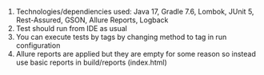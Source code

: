 1. Technologies/dependiencies used: Java 17, Gradle 7.6, Lombok, JUnit 5, Rest-Assured, GSON, Allure Reports, Logback
2. Test should run from IDE as usual
3. You can execute tests by tags by changing method to tag in run configuration
4. Allure reports are applied but they are empty for some reason so instead use basic reports in build/reports (index.html)